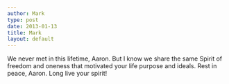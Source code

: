 ```yaml
---
author: Mark
type: post
date: 2013-01-13
title: Mark
layout: default
---
```

We never met in this lifetime, Aaron. But I know we share the same Spirit of freedom and oneness that motivated your life purpose and ideals. Rest in peace, Aaron. Long live your spirit!
